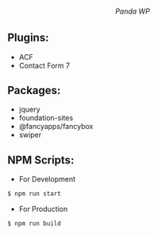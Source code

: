 <h6 align="center">Panda WP</h6>

## Plugins:
- ACF
- Contact Form 7

## Packages:
- jquery
- foundation-sites
- @fancyapps/fancybox
- swiper

## NPM Scripts:
* For Development
````bash
$ npm run start
````
* For Production
````bash
$ npm run build
````
